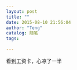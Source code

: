 ```yaml
---
layout: post
title: ""
date: 2015-08-10 21:56:04
author: "Teng"
catalog: 随笔
tags: 

---
```

看到工资卡，心凉了一半